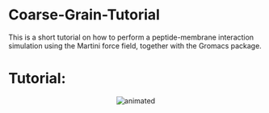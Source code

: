 # Coarse-Grain-Tutorial
This is a short tutorial on how to perform a peptide-membrane interaction simulation using the Martini force field, together with the Gromacs package.

# Tutorial:
<p align="center">
  <img src="https://user-images.githubusercontent.com/117435891/199940424-2ad7347e-bbcb-4425-bfc6-bb7a3fca7413.gif" alt="animated"  />
</p>

